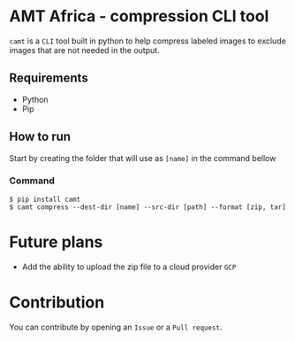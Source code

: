 # AMT Africa -  compression CLI tool

`camt` is a `CLI` tool built in python to help compress labeled images to exclude images that are not needed in the output.

## Requirements
* Python
* Pip

## How to run

Start by creating the folder that will use as `[name]` in the command bellow
### Command 
```
$ pip install camt
$ camt compress --dest-dir [name] --src-dir [path] --format [zip, tar]
```

# Future plans
* Add the ability to upload the zip file to a cloud provider `GCP`

# Contribution
You can contribute by opening an `Issue` or a `Pull request`.
